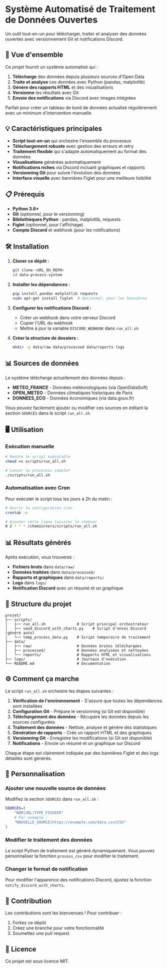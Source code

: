 # Système Automatisé de Traitement de Données Ouvertes

Un outil tout-en-un pour télécharger, traiter et analyser des données ouvertes avec versionnement Git et notifications Discord.

## 🚀 Vue d'ensemble

Ce projet fournit un système automatisé qui :

1. **Télécharge** des données depuis plusieurs sources d'Open Data
2. **Traite et analyse** ces données avec Python (pandas, matplotlib)
3. **Génère des rapports HTML** et des visualisations
4. **Versionne** les résultats avec Git
5. **Envoie des notifications** via Discord avec images intégrées

Parfait pour créer un tableau de bord de données actualisé régulièrement avec un minimum d'intervention manuelle.

## 💡 Caractéristiques principales

- **Script tout-en-un** qui orchestre l'ensemble du processus
- **Téléchargement robuste** avec gestion des erreurs et retry
- **Traitement flexible** qui s'adapte automatiquement au format des données
- **Visualisations** générées automatiquement
- **Notifications riches** via Discord incluant graphiques et rapports
- **Versionning Git** pour suivre l'évolution des données
- **Interface visuelle** avec bannières Figlet pour une meilleure lisibilité

## 📋 Prérequis

- **Python 3.6+**
- **Git** (optionnel, pour le versionning)
- **Bibliothèques Python** : pandas, matplotlib, requests
- **Figlet** (optionnel, pour l'affichage)
- **Compte Discord** et webhook (pour les notifications)

## 🛠️ Installation

1. **Cloner ce dépôt :**
   ```bash
   git clone <URL_DU_REPO>
   cd data-process-system
   ```

2. **Installer les dépendances :**
   ```bash
   pip install pandas matplotlib requests
   sudo apt-get install figlet  # Optionnel, pour les bannières
   ```

3. **Configurer les notifications Discord :**
   - Créer un webhook dans votre serveur Discord
   - Copier l'URL du webhook
   - Mettre à jour la variable `DISCORD_WEBHOOK` dans `run_all.sh`

4. **Créer la structure de dossiers :**
   ```bash
   mkdir -p data/raw data/processed data/reports logs
   ```

## 📊 Sources de données

Le système télécharge actuellement des données depuis :

- **METEO_FRANCE** - Données météorologiques (via OpenDataSoft)
- **OPEN_METEO** - Données climatiques historiques de Paris
- **DONNEES_ECO** - Données économiques (via data.gouv.fr)

Vous pouvez facilement ajouter ou modifier ces sources en éditant la section `SOURCES` dans le script `run_all.sh`.

## 🖥️ Utilisation

### Exécution manuelle

```bash
# Rendre le script exécutable
chmod +x scripts/run_all.sh

# Lancer le processus complet
./scripts/run_all.sh
```

### Automatisation avec Cron

Pour exécuter le script tous les jours à 2h du matin :

```bash
# Ouvrir la configuration cron
crontab -e

# Ajouter cette ligne (ajustez le chemin)
0 2 * * * /chemin/vers/scripts/run_all.sh
```

## 📊 Résultats générés

Après exécution, vous trouverez :

- **Fichiers bruts** dans `data/raw/`
- **Données traitées** dans `data/processed/`
- **Rapports et graphiques** dans `data/reports/`
- **Logs** dans `logs/`
- **Notification Discord** avec un résumé et un graphique

## 🧩 Structure du projet

```
projet/
├── scripts/
│   ├── run_all.sh              # Script principal orchestrateur
│   ├── send_discord_with_charts.py    # Script d'envoi Discord (généré auto)
│   └── temp_process_data.py    # Script temporaire de traitement
├── data/
│   ├── raw/                    # Données brutes téléchargées
│   ├── processed/              # Données analysées et nettoyées
│   └── reports/                # Rapports HTML et visualisations
├── logs/                       # Journaux d'exécution
└── README.md                   # Documentation
```

## ⚙️ Comment ça marche

Le script `run_all.sh` orchestre les étapes suivantes :

1. **Vérification de l'environnement** - S'assure que toutes les dépendances sont installées
2. **Configuration Git** - Prépare le versionning (si Git est disponible)
3. **Téléchargement des données** - Récupère les données depuis les sources configurées
4. **Traitement des données** - Nettoie, analyse et génère des statistiques
5. **Génération de rapports** - Crée un rapport HTML et des graphiques
6. **Versionning Git** - Enregistre les modifications (si Git est disponible)
7. **Notifications** - Envoie un résumé et un graphique sur Discord

Chaque étape est clairement indiquée par des bannières Figlet et des logs détaillés sont générés.

## 🔄 Personnalisation

### Ajouter une nouvelle source de données

Modifiez la section `SOURCES` dans `run_all.sh` :

```bash
SOURCES=(
    "NOM|URL|TYPE_FICHIER"
    # Par exemple :
    "NOUVELLE_SOURCE|https://example.com/data.csv|CSV"
)
```

### Modifier le traitement des données

Le script Python de traitement est généré dynamiquement. Vous pouvez personnaliser la fonction `process_csv` pour modifier le traitement.

### Changer le format de notification

Pour modifier l'apparence des notifications Discord, ajustez la fonction `notify_discord_with_charts`.

## 🤝 Contribution

Les contributions sont les bienvenues ! Pour contribuer :

1. Forkez ce dépôt
2. Créez une branche pour votre fonctionnalité
3. Soumettez une pull request

## 📜 Licence

Ce projet est sous licence MIT.